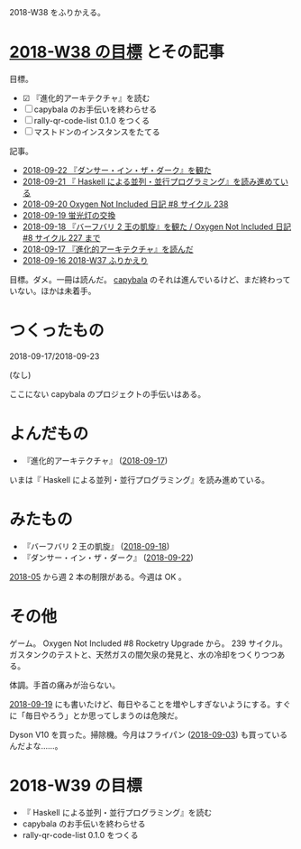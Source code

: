 2018-W38 をふりかえる。

# [2018-W38 の目標][2018-09-16] とその記事

目標。

- ☑ 『進化的アーキテクチャ』を読む
- ☐ capybala のお手伝いを終わらせる
- ☐ rally-qr-code-list 0.1.0 をつくる
- ☐ マストドンのインスタンスをたてる

記事。

- [2018-09-22 『ダンサー・イン・ザ・ダーク』を観た][2018-09-22]
- [2018-09-21 『 Haskell による並列・並行プログラミング』を読み進めている][2018-09-21]
- [2018-09-20 Oxygen Not Included 日記 #8 サイクル 238][2018-09-20]
- [2018-09-19 蛍光灯の交換][2018-09-19]
- [2018-09-18 『バーフバリ 2 王の凱旋』を観た / Oxygen Not Included 日記 #8 サイクル 227 まで][2018-09-18]
- [2018-09-17 『進化的アーキテクチャ』を読んだ][2018-09-17]
- [2018-09-16 2018-W37 ふりかえり][2018-09-16]

目標。ダメ。一冊は読んだ。 [capybala](https://capybala.com/) のそれは進んでいるけど、まだ終わっていない。ほかは未着手。

# つくったもの

2018-09-17/2018-09-23

(なし)

ここにない capybala のプロジェクトの手伝いはある。

# よんだもの

- 『進化的アーキテクチャ』 ([2018-09-17][])

いまは『 Haskell による並列・並行プログラミング』を読み進めている。

# みたもの

- 『バーフバリ 2 王の凱旋』 ([2018-09-18][])
- 『ダンサー・イン・ザ・ダーク』 ([2018-09-22][])

[2018-05][2018-04-30] から週 2 本の制限がある。今週は OK 。

# その他

ゲーム。 Oxygen Not Included #8 Rocketry Upgrade から。 239 サイクル。ガスタンクのテストと、天然ガスの間欠泉の発見と、水の冷却をつくりつつある。

体調。手首の痛みが治らない。

[2018-09-19][] にも書いたけど、毎日やることを増やしすぎないようにする。すぐに「毎日やろう」とか思ってしまうのは危険だ。

Dyson V10 を買った。掃除機。今月はフライパン ([2018-09-03][]) も買っているんだよな……。

# 2018-W39 の目標

- 『 Haskell による並列・並行プログラミング』を読む
- capybala のお手伝いを終わらせる
- rally-qr-code-list 0.1.0 をつくる

[2018-04-30]: https://blog.bouzuya.net/2018/04/30/
[2018-09-03]: https://blog.bouzuya.net/2018/09/03/
[2018-09-16]: https://blog.bouzuya.net/2018/09/16/
[2018-09-17]: https://blog.bouzuya.net/2018/09/17/
[2018-09-18]: https://blog.bouzuya.net/2018/09/18/
[2018-09-19]: https://blog.bouzuya.net/2018/09/19/
[2018-09-20]: https://blog.bouzuya.net/2018/09/20/
[2018-09-21]: https://blog.bouzuya.net/2018/09/21/
[2018-09-22]: https://blog.bouzuya.net/2018/09/22/
